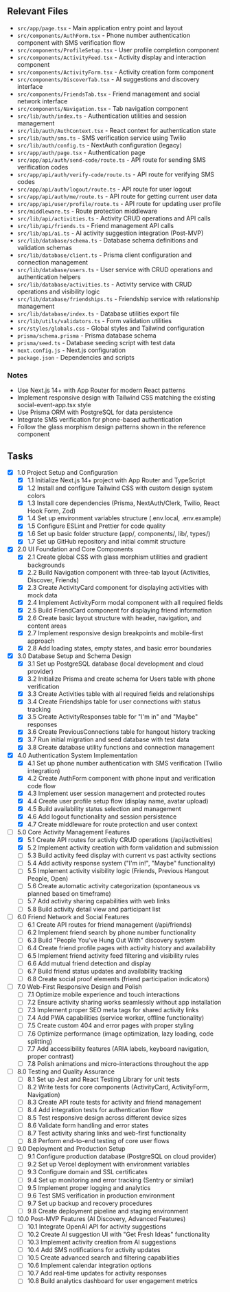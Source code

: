 ## Relevant Files

- `src/app/page.tsx` - Main application entry point and layout
- `src/components/AuthForm.tsx` - Phone number authentication component with SMS verification flow
- `src/components/ProfileSetup.tsx` - User profile completion component
- `src/components/ActivityFeed.tsx` - Activity display and interaction component
- `src/components/ActivityForm.tsx` - Activity creation form component
- `src/components/DiscoverTab.tsx` - AI suggestions and discovery interface
- `src/components/FriendsTab.tsx` - Friend management and social network interface
- `src/components/Navigation.tsx` - Tab navigation component
- `src/lib/auth/index.ts` - Authentication utilities and session management
- `src/lib/auth/AuthContext.tsx` - React context for authentication state
- `src/lib/auth/sms.ts` - SMS verification service using Twilio
- `src/lib/auth/config.ts` - NextAuth configuration (legacy)
- `src/app/auth/page.tsx` - Authentication page
- `src/app/api/auth/send-code/route.ts` - API route for sending SMS verification codes
- `src/app/api/auth/verify-code/route.ts` - API route for verifying SMS codes
- `src/app/api/auth/logout/route.ts` - API route for user logout
- `src/app/api/auth/me/route.ts` - API route for getting current user data
- `src/app/api/user/profile/route.ts` - API route for updating user profile
- `src/middleware.ts` - Route protection middleware
- `src/lib/api/activities.ts` - Activity CRUD operations and API calls
- `src/lib/api/friends.ts` - Friend management API calls
- `src/lib/api/ai.ts` - AI activity suggestion integration (Post-MVP)
- `src/lib/database/schema.ts` - Database schema definitions and validation schemas
- `src/lib/database/client.ts` - Prisma client configuration and connection management
- `src/lib/database/users.ts` - User service with CRUD operations and authentication helpers
- `src/lib/database/activities.ts` - Activity service with CRUD operations and visibility logic
- `src/lib/database/friendships.ts` - Friendship service with relationship management
- `src/lib/database/index.ts` - Database utilities export file
- `src/lib/utils/validators.ts` - Form validation utilities
- `src/styles/globals.css` - Global styles and Tailwind configuration
- `prisma/schema.prisma` - Prisma database schema
- `prisma/seed.ts` - Database seeding script with test data
- `next.config.js` - Next.js configuration
- `package.json` - Dependencies and scripts

### Notes

- Use Next.js 14+ with App Router for modern React patterns
- Implement responsive design with Tailwind CSS matching the existing social-event-app.tsx style
- Use Prisma ORM with PostgreSQL for data persistence
- Integrate SMS verification for phone-based authentication
- Follow the glass morphism design patterns shown in the reference component

## Tasks

- [x] 1.0 Project Setup and Configuration
  - [x] 1.1 Initialize Next.js 14+ project with App Router and TypeScript
  - [x] 1.2 Install and configure Tailwind CSS with custom design system colors
  - [x] 1.3 Install core dependencies (Prisma, NextAuth/Clerk, Twilio, React Hook Form, Zod)
  - [x] 1.4 Set up environment variables structure (.env.local, .env.example)
  - [x] 1.5 Configure ESLint and Prettier for code quality
  - [x] 1.6 Set up basic folder structure (app/, components/, lib/, types/)
  - [x] 1.7 Set up GitHub repository and initial commit structure

- [x] 2.0 UI Foundation and Core Components
  - [x] 2.1 Create global CSS with glass morphism utilities and gradient backgrounds
  - [x] 2.2 Build Navigation component with three-tab layout (Activities, Discover, Friends)
  - [x] 2.3 Create ActivityCard component for displaying activities with mock data
  - [x] 2.4 Implement ActivityForm modal component with all required fields
  - [x] 2.5 Build FriendCard component for displaying friend information
  - [x] 2.6 Create basic layout structure with header, navigation, and content areas
  - [x] 2.7 Implement responsive design breakpoints and mobile-first approach
  - [x] 2.8 Add loading states, empty states, and basic error boundaries

- [x] 3.0 Database Setup and Schema Design
  - [x] 3.1 Set up PostgreSQL database (local development and cloud provider)
  - [x] 3.2 Initialize Prisma and create schema for Users table with phone verification
  - [x] 3.3 Create Activities table with all required fields and relationships
  - [x] 3.4 Create Friendships table for user connections with status tracking
  - [x] 3.5 Create ActivityResponses table for "I'm in" and "Maybe" responses
  - [x] 3.6 Create PreviousConnections table for hangout history tracking
  - [x] 3.7 Run initial migration and seed database with test data
  - [x] 3.8 Create database utility functions and connection management

- [x] 4.0 Authentication System Implementation
  - [x] 4.1 Set up phone number authentication with SMS verification (Twilio integration)
  - [x] 4.2 Create AuthForm component with phone input and verification code flow
  - [x] 4.3 Implement user session management and protected routes
  - [x] 4.4 Create user profile setup flow (display name, avatar upload)
  - [x] 4.5 Build availability status selection and management
  - [x] 4.6 Add logout functionality and session persistence
  - [x] 4.7 Create middleware for route protection and user context

- [ ] 5.0 Core Activity Management Features
  - [x] 5.1 Create API routes for activity CRUD operations (/api/activities)
  - [x] 5.2 Implement activity creation with form validation and submission
  - [ ] 5.3 Build activity feed display with current vs past activity sections
  - [ ] 5.4 Add activity response system ("I'm in!", "Maybe" functionality)
  - [ ] 5.5 Implement activity visibility logic (Friends, Previous Hangout People, Open)
  - [ ] 5.6 Create automatic activity categorization (spontaneous vs planned based on timeframe)
  - [ ] 5.7 Add activity sharing capabilities with web links
  - [ ] 5.8 Build activity detail view and participant list

- [ ] 6.0 Friend Network and Social Features
  - [ ] 6.1 Create API routes for friend management (/api/friends)
  - [ ] 6.2 Implement friend search by phone number functionality
  - [ ] 6.3 Build "People You've Hung Out With" discovery system
  - [ ] 6.4 Create friend profile pages with activity history and availability
  - [ ] 6.5 Implement friend activity feed filtering and visibility rules
  - [ ] 6.6 Add mutual friend detection and display
  - [ ] 6.7 Build friend status updates and availability tracking
  - [ ] 6.8 Create social proof elements (friend participation indicators)

- [ ] 7.0 Web-First Responsive Design and Polish
  - [ ] 7.1 Optimize mobile experience and touch interactions
  - [ ] 7.2 Ensure activity sharing works seamlessly without app installation
  - [ ] 7.3 Implement proper SEO meta tags for shared activity links
  - [ ] 7.4 Add PWA capabilities (service worker, offline functionality)
  - [ ] 7.5 Create custom 404 and error pages with proper styling
  - [ ] 7.6 Optimize performance (image optimization, lazy loading, code splitting)
  - [ ] 7.7 Add accessibility features (ARIA labels, keyboard navigation, proper contrast)
  - [ ] 7.8 Polish animations and micro-interactions throughout the app

- [ ] 8.0 Testing and Quality Assurance
  - [ ] 8.1 Set up Jest and React Testing Library for unit tests
  - [ ] 8.2 Write tests for core components (ActivityCard, ActivityForm, Navigation)
  - [ ] 8.3 Create API route tests for activity and friend management
  - [ ] 8.4 Add integration tests for authentication flow
  - [ ] 8.5 Test responsive design across different device sizes
  - [ ] 8.6 Validate form handling and error states
  - [ ] 8.7 Test activity sharing links and web-first functionality
  - [ ] 8.8 Perform end-to-end testing of core user flows

- [ ] 9.0 Deployment and Production Setup
  - [ ] 9.1 Configure production database (PostgreSQL on cloud provider)
  - [ ] 9.2 Set up Vercel deployment with environment variables
  - [ ] 9.3 Configure domain and SSL certificates
  - [ ] 9.4 Set up monitoring and error tracking (Sentry or similar)
  - [ ] 9.5 Implement proper logging and analytics
  - [ ] 9.6 Test SMS verification in production environment
  - [ ] 9.7 Set up backup and recovery procedures
  - [ ] 9.8 Create deployment pipeline and staging environment

- [ ] 10.0 Post-MVP Features (AI Discovery, Advanced Features)
  - [ ] 10.1 Integrate OpenAI API for activity suggestions
  - [ ] 10.2 Create AI suggestion UI with "Get Fresh Ideas" functionality
  - [ ] 10.3 Implement activity creation from AI suggestions
  - [ ] 10.4 Add SMS notifications for activity updates
  - [ ] 10.5 Create advanced search and filtering capabilities
  - [ ] 10.6 Implement calendar integration options
  - [ ] 10.7 Add real-time updates for activity responses
  - [ ] 10.8 Build analytics dashboard for user engagement metrics